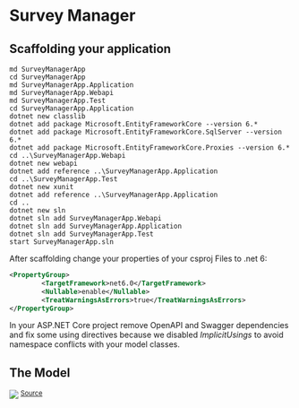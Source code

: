 # Survey Manager



## Scaffolding your application

```text
md SurveyManagerApp
cd SurveyManagerApp
md SurveyManagerApp.Application
md SurveyManagerApp.Webapi
md SurveyManagerApp.Test
cd SurveyManagerApp.Application
dotnet new classlib
dotnet add package Microsoft.EntityFrameworkCore --version 6.*
dotnet add package Microsoft.EntityFrameworkCore.SqlServer --version 6.*
dotnet add package Microsoft.EntityFrameworkCore.Proxies --version 6.*
cd ..\SurveyManagerApp.Webapi
dotnet new webapi
dotnet add reference ..\SurveyManagerApp.Application
cd ..\SurveyManagerApp.Test
dotnet new xunit
dotnet add reference ..\SurveyManagerApp.Application
cd ..
dotnet new sln
dotnet sln add SurveyManagerApp.Webapi
dotnet sln add SurveyManagerApp.Application
dotnet sln add SurveyManagerApp.Test
start SurveyManagerApp.sln
```

After scaffolding change your properties of your csproj Files to .net 6:

```xml
<PropertyGroup>
        <TargetFramework>net6.0</TargetFramework>
        <Nullable>enable</Nullable>
        <TreatWarningsAsErrors>true</TreatWarningsAsErrors>
</PropertyGroup>
```

In your ASP.NET Core project remove OpenAPI and Swagger dependencies and fix some using directives
because we disabled *ImplicitUsings* to avoid namespace conflicts with your model classes.

## The Model

![](http://www.plantuml.com/plantuml/svg/ZLN1Zfim4Btp5HR7j3di5KLeesrMMYbDMq0zLQfSCWLNO7VDi8tKzjyxk6CM4uJ29NXctfitRnnntw6qsBTD59MDx3fnaYs8tOjiUX3csmyeCHM_8q7F6_5TsGur5V2vaNpyo-02P5c37G53KYIEaoFGIjLGA4UhT4L03zbijwahz4BoiZQcSUyZNrSRwpfE6IBGVIioqm3NdJvax_V7j-xzuRZFyw_PuMDso0-dObyyVJuGnlV0_WmQRzRBGJlqIbnBBsmYDfbAfrxSP3AXZyIRM9WX6j_53F8KSJhbZ4CIrzYFqBibhLd4opAw2kEZ3Pzww50PhQMoj7nPLHOgYS2RNvsFywmYyNeuZhpTn5yDZfjVsaLvBC-24abVg2TtGNguw9cJWv2Zwd3dgzDXe03g3DxSPl0QaBrt8ATyjPmdTULim2g0BMD-TZAUxsPS1S85vxjz3iXd1ivgyi1aFdDDQO4EPyg-ezz2jJ3rD5GT3aJQTw-h-QBJKDCuJYQHP5yDrIhzFqD4JngX0kipydAL6I_kemKeo8-0Zr57q1NM8MhMVTl_tFv9nqcYaEwwWDikt4zgl73xxfRjOendsvUeNY24-ZcaonKct0W37nhJmNaPM5AEHXr0Komd7V3HcdRo5oJQ1IMX1O5yRdzZTNGF-ZnyP_u1)
<sup>[Source](http://www.plantuml.com/plantuml/uml/ZLN1Zfim4Btp5HR7j3di5KLeesrMMYbDMq0zLQfSCWLNO7VDi8tKzjyxk6CM4uJ29NXctfitRnnntw6qsBTD59MDx3fnaYs8tOjiUX3csmyeCHM_8q7F6_5TsGur5V2vaNpyo-02P5c37G53KYIEaoFGIjLGA4UhT4L03zbijwahz4BoiZQcSUyZNrSRwpfE6IBGVIioqm3NdJvax_V7j-xzuRZFyw_PuMDso0-dObyyVJuGnlV0_WmQRzRBGJlqIbnBBsmYDfbAfrxSP3AXZyIRM9WX6j_53F8KSJhbZ4CIrzYFqBibhLd4opAw2kEZ3Pzww50PhQMoj7nPLHOgYS2RNvsFywmYyNeuZhpTn5yDZfjVsaLvBC-24abVg2TtGNguw9cJWv2Zwd3dgzDXe03g3DxSPl0QaBrt8ATyjPmdTULim2g0BMD-TZAUxsPS1S85vxjz3iXd1ivgyi1aFdDDQO4EPyg-ezz2jJ3rD5GT3aJQTw-h-QBJKDCuJYQHP5yDrIhzFqD4JngX0kipydAL6I_kemKeo8-0Zr57q1NM8MhMVTl_tFv9nqcYaEwwWDikt4zgl73xxfRjOendsvUeNY24-ZcaonKct0W37nhJmNaPM5AEHXr0Komd7V3HcdRo5oJQ1IMX1O5yRdzZTNGF-ZnyP_u1)</sup>
